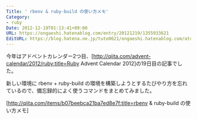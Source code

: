 ```yaml
---
Title: ' rbenv & ruby-build の使い方メモ'
Category:
- ruby
Date: 2012-12-19T01:13:41+09:00
URL: https://ongaeshi.hatenablog.com/entry/20121219/1355933621
EditURL: https://blog.hatena.ne.jp/tuto0621/ongaeshi.hatenablog.com/atom/entry/6435922169449192556
---
```



今年はアドベントカレンダー2つ目、[http://qiita.com/advent-calendar/2012/ruby:title=Ruby Advent Calendar 2012]の19日目の記事でした。

新しい環境に rbenv + ruby-build の環境を構築しようとするたびやり方を忘れているので、備忘録的によく使うコマンドをまとめてみました。

[http://qiita.com/items/b07beebca21ba7ed8e7f:title=rbenv & ruby-build の使い方メモ]
